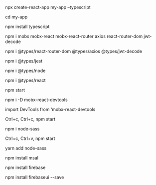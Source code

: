 <!-- Let’s start. -->

npx create-react-app my-app –typescript

<!-- npx acts like your globally installed command. Meaning you don’t need to run npm i -g create-react-app just to build your React starter app. NPX is installed by default in NPM v5.2.0 -->

cd my-app

npm install typescript

<!-- change .js to .ts or .tsx -->

npm i mobx mobx-react mobx-react-router axios react-router-dom jwt-decode

<!-- this install mobx library, a react-router for mobx app, axios for fetching data, and jwt-decode for decoding a JWT token. You can go to https://www.npmjs.com/ and search each library to know more about them. -->

npm i @types/react-router-dom @types/axios @types/jwt-decode

<!-- rename .js to .ts or .tsx if DOM tags is inside it -->

<!-- Cannot find name 'test'. Do you need to install type definitions for a test runner? Try `npm i @types/jest` or `npm i @types/mocha`.ts(2582) -->

npm i @types/jest

<!-- this installs the @types of react-router-dom, axios, and jwt-decode. Take note, you need to install these @types in your app’s dependencies, not in your app’s devDependencies -->

npm i @types/node

npm i @types/react

<!-- Even though the 2 @types above are already installed, React complaints that they are not installed. So just reinstall it to avoid any TS2699 error
run npm start to see if your app will compile without any problems. -->


<!-- run npm start to see if your app will compile without any problems. -->

npm start

<!-- Now let’s add DevTools for Mobx -->

npm i -D mobx-react-devtools

<!-- in App.tsx add -->

import DevTools from ‘mobx-react-devtools

<!-- run the npm start again to see if your app runs without any problem. It should look like this. -->

Ctrl+c, Ctrl+c, 
npm start

<!-- Lastly, let’s make your app SCSS ready. -->

npm i node-sass

<!-- After installing node-sass, edit all css files, any reference to your importing files to scss. Run it again to see if it’s running fine. -->

Ctrl+c, Ctrl+v, 
npm start

<!-- install -->
yarn add node-sass
<!-- Rename all .css to .scss -->

<!-- Install 'msal' -->
npm install msal

<!-- Install 'firebase' -->
npm install firebase

<!-- FirebaseUI for Web — Auth -->
npm install firebaseui --save